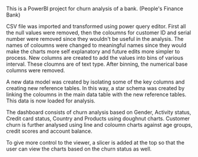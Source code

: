 This is a PowerBI project for churn analysis of a bank. (People's Finance Bank)

CSV file was imported and transformed using power query editor.
First all the null values were removed, then the coloumns for customer ID and serial number were removed since they wouldn't be useful in the analysis.
The names of coloumns were changed to meaningful names since they would make the charts more self explanatory and future edits more simpler to process.
New columns are created to add the values into bins of various interval. These cloumns are of text type. After binning, the numerical base columns were removed.

A new data model was created by isolating some of the key columns and creating new reference tables. In this way, a star schema was created by linking the coloumns in the main data table with the new reference tables.
This data is now loaded for analysis.

The dashboard consists of churn analysis based on Gender, Activity status, Credit card status, Country and Products using doughnut charts. Customer churn is further analysed using line and coloumn charts against age groups, credit scores and account balance.

To give more control to the viewer, a slicer is added at the top so that the user can view the charts based on the churn status as well.







